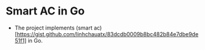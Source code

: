 # Smart AC in Go

- The project implements (smart ac)[https://gist.github.com/linhchauatx/83dcdb0009b8bc482b84e7dbe9de51f1] in Go.
